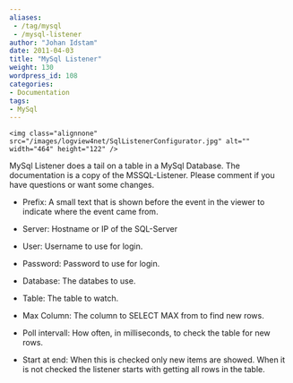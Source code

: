 ```yaml
---
aliases:
 - /tag/mysql
 - /mysql-listener
author: "Johan Idstam"
date: 2011-04-03
title: "MySql Listener"
weight: 130
wordpress_id: 108
categories:
- Documentation
tags:
- MySql
---
```


	<img class="alignnone" src="/images/logview4net/SqlListenerConfigurator.jpg" alt="" width="464" height="122" />



MySql Listener does a tail on a table in a MySql Database. The documentation is a copy of the MSSQL-Listener. Please comment if you have questions or want some changes.



	
  * Prefix: A small text that is shown before the event in the viewer to indicate  where the event came from.

	
  * Server: Hostname or IP of the SQL-Server

	
  * User: Username to use for login.

	
  * Password: Password to use for login.

	
  * Database: The databes to use.

	
  * Table: The table to watch.

	
  * Max Column: The column to SELECT MAX from to find new rows.

	
  * Poll intervall: How often, in milliseconds, to check the table for new rows.

	
  * Start at end: When this is checked only new items are showed. When it is not checked  the listener starts with getting all rows in the table.
